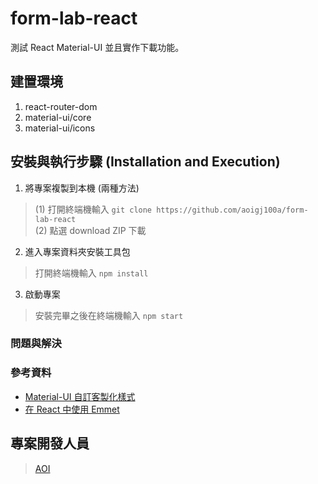 # form-lab-react

測試 React Material-UI 並且實作下載功能。

## 建置環境
1. react-router-dom
2. material-ui/core
3. material-ui/icons

## 安裝與執行步驟 (Installation and Execution)
1. 將專案複製到本機 (兩種方法)
> (1) 打開終端機輸入 
`git clone https://github.com/aoigj100a/form-lab-react`</br>
> (2) 點選 download ZIP 下載

2. 進入專案資料夾安裝工具包
> 打開終端機輸入
`npm install`

3. 啟動專案
> 安裝完畢之後在終端機輸入
`npm start`

### 問題與解決
<!-- - [範例:joy_cat:](https://):ok::heavy_check_mark: -->

### 參考資料
 - [Material-UI 自訂客製化樣式](https://www.youtube.com/watch?v=bDkB3LoQKxs)
 - [在 React 中使用 Emmet](https://www.youtube.com/watch?v=ph65TPiNmKo)

## 專案開發人員

>[AOI](https://github.com/aoigj100a)